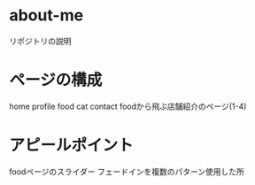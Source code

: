 # about-me
リポジトリの説明

# ページの構成
home
profile
food
cat
contact
foodから飛ぶ店舗紹介のページ(1-4)

# アピールポイント
foodページのスライダー
フェードインを複数のパターン使用した所